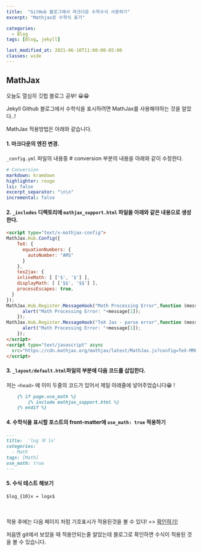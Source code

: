 ```yaml
---
title:  "GitHub 블로그에서 마크다운 수학수식 사용하기"
excerpt: "Mathjax로 수학식 표기"

categories:
  - Blog
tags: [Blog, jekyll]

last_modified_at: 2021-06-10T11:00:00-05:00
classes: wide
---
```


## MathJax

오늘도 열심히 깃헙 블로그 공부! 😀😁

Jekyll Github 블로그에서 수학식을 표시하려면 MathJax를 사용해야하는 것을 알았다..!

MathJax 적용방법은 아래와 같습니다.

#### 1. 마크다운의 엔진 변경.

`_config.yml` 파일의 내용중 # conversion 부분의 내용을 아래와 같이 수정한다.

```yml
# Conversion
markdown: kramdown
highlighter: rouge
lsi: false
excerpt_separator: "\n\n"
incremental: false
```

#### 2. `_includes` 디렉토리에 `mathjax_support.html` 파일을 아래와 같은 내용으로 생성한다.

```html
<script type="text/x-mathjax-config">
MathJax.Hub.Config({
    TeX: {
      equationNumbers: {
        autoNumber: "AMS"
      }
    },
    tex2jax: {
    inlineMath: [ ['$', '$'] ],
    displayMath: [ ['$$', '$$'] ],
    processEscapes: true,
  }
});
MathJax.Hub.Register.MessageHook("Math Processing Error",function (message) {
	  alert("Math Processing Error: "+message[1]);
	});
MathJax.Hub.Register.MessageHook("TeX Jax - parse error",function (message) {
	  alert("Math Processing Error: "+message[1]);
	});
</script>
<script type="text/javascript" async
  src="https://cdn.mathjax.org/mathjax/latest/MathJax.js?config=TeX-MML-AM_CHTML">
</script>
```

#### 3. `_layout/default.html`파일의 <head> 부분에 다음 코드를 삽입한다. 

저는 `<head>` 에 이미 두줄의 코드가 있어서 제일 아래줄에 넣어주었습니다😁 !

```markdown
	{% if page.use_math %}
		{% include mathjax_support.html %}
	{% endif %}
```
	
#### 4. 수학식을 표시할 포스트의 front-matter에 `use_math: true` 적용하기

```markdown
---
title:  'log 와 ln'
categories:
  - Math
tags: [Math]
use_math: true
---
```
	
#### 5. 수식 테스트 해보기

```markdown
$log_{10}x = logx$
```
<br><br>
적용 후에는 다음 페이지 처럼 기호표시가 적용된것을 볼 수 있다! => [확인하기!](https://chaelin0722.github.io/math/log/)
	
처음엔 git에서 보았을 때 적용안되는줄 알았는데 블로그로 확인하면 수식이 적용된 것을 볼 수 있습니다. 
